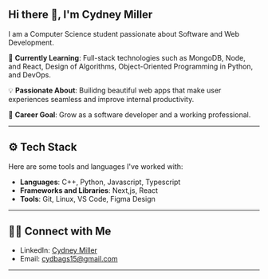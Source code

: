 ## Hi there 👋, I'm Cydney Miller

I am a Computer Science student passionate about Software and Web Development. 

🌱 **Currently Learning**: Full-stack technologies such as MongoDB, Node, and React, Design of Algorithms, Object-Oriented Programming in Python, and DevOps.

💡 **Passionate About**: Builidng beautiful web apps that make user experiences seamless and improve internal productivity.

🚀 **Career Goal**: Grow as a software developer and a working professional. 

--- 

## ⚙️ Tech Stack
Here are some tools and languages I've worked with:

- **Languages**: C++, Python, Javascript, Typescript
- **Frameworks and Libraries**: Next,js, React
- **Tools**: Git, Linux, VS Code, Figma Design

--- 

## 🧑‍💻 Connect with Me
 - LinkedIn: [Cydney Miller](https://www.linkedin.com/in/cydney-miller-707716330/)
 - Email: [cydbags15@gmail.com](mailto:cydbags15@gmail.com)

---
